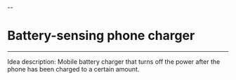 --
# Battery-sensing phone charger
-------------------------------
Idea description: Mobile battery charger that turns off the power after the phone has been charged to a certain amount.

